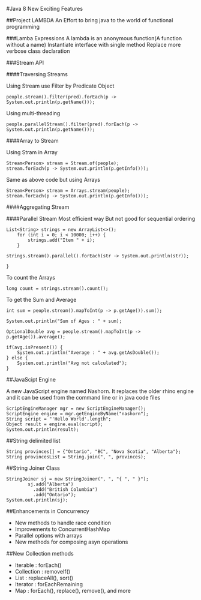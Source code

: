 #Java 8 New Exciting Features

##Project LAMBDA
An Effort to bring java to the world of functional programming

###Lamba Expressions
A lambda is an anonymous function(A function without a name)
Instantiate interface with single method
Replace more verbose class declaration

###Stream API

####Traversing Streams

Using Stream use Filter by Predicate Object

```
people.stream().filter(pred).forEach(p -> System.out.println(p.getName()));
```

Using multi-threading

```
people.parallelStream().filter(pred).forEach(p -> System.out.println(p.getName()));
```

####Array to Stream

Using Stram in Array

```
Stream<Person> stream = Stream.of(people);
stream.forEach(p -> System.out.println(p.getInfo()));
```

Same as above code but using Arrays

```
Stream<Person> stream = Arrays.stream(people);
stream.forEach(p -> System.out.println(p.getInfo()));
```

####Aggregating Stream

####Parallel Stream 
Most efficient way
But not good for sequential ordering

```
List<String> strings = new ArrayList<>();
	for (int i = 0; i < 10000; i++) {
		strings.add("Item " + i);
	}

strings.stream().parallel().forEach(str -> System.out.println(str));

}
```

To count the Arrays

```
long count = strings.stream().count();
```

To get the Sum and Average

```
int sum = people.stream().mapToInt(p -> p.getAge()).sum();
		
System.out.println("Sum of Ages : " + sum);

OptionalDouble avg = people.stream().mapToInt(p -> p.getAge()).average();

if(avg.isPresent()) {
	System.out.println("Average : " + avg.getAsDouble());
} else {
	System.out.println("Avg not calculated");
}
``` 

##JavaScipt Engine

A new JavaScript engine named Nashorn.
It replaces the older rhino engine and it can be used from the command line or in java code files

```
ScriptEngineManager mgr = new ScriptEngineManager();
ScriptEngine engine = mgr.getEngineByName("nashorn");
String script = "'Hello World'.length";
Object result = engine.eval(script);
System.out.println(result);
```


##String delimited list

```
String provinces[] = {"Ontario", "BC", "Nova Scotia", "Alberta"};
String provincesList = String.join(", ", provinces);
```

##String Joiner Class 

```		
StringJoiner sj = new StringJoiner(", ", "{ ", " }");
		sj.add("Alberta")
		  .add("British Columbia")
		  .add("Ontario");
System.out.println(sj);
```

##Enhancements in Concurrency
 * New methods to handle race condition
 * Improvements to ConcurrentHashMap
 * Parallel options with arrays
 * New methods for composing asyn operations

##New Collection methods
 * Iterable : forEach()
 * Collection : removeIf()
 * List : replaceAll(), sort()
 * Iterator : forEachRemaining
 * Map : forEach(), replace(), remove(), and more


